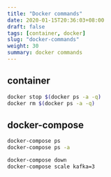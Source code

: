 ```yaml
---
title: "Docker commands"
date: 2020-01-15T20:36:03+08:00
draft: false
tags: [container, docker]
slug: "docker-commands"
weight: 30
summary: docker commands
---
```


## container

```bash
docker stop $(docker ps -a -q)
docker rm $(docker ps -a -q)
```

## docker-compose

```bash
docker-compose ps
docker-compose ps -a

docker-compose down
docker-compose scale kafka=3
```
